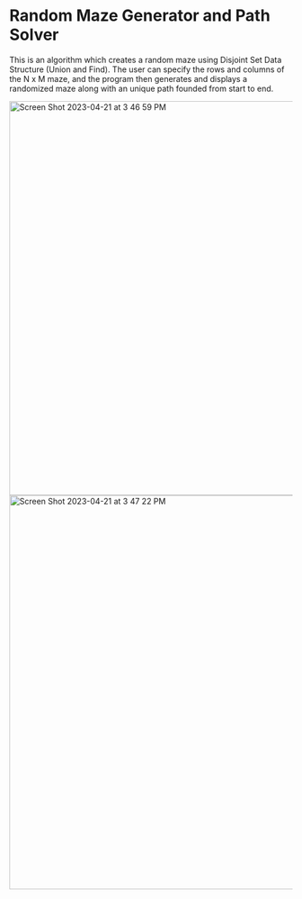 # Random Maze Generator and Path Solver
This is an algorithm which creates a random maze using Disjoint Set Data Structure (Union and Find). The user can specify the rows and columns of the N x M maze, and the program then generates and displays a randomized maze along with an unique path founded from start to end. 
 
<img width="700" alt="Screen Shot 2023-04-21 at 3 46 59 PM" src="https://github.com/anjalis-ingh/MazeGenerator/assets/96373072/6f3e47fd-f448-4dca-9d54-90c69f1b3271">
<img width="700" alt="Screen Shot 2023-04-21 at 3 47 22 PM" src="https://github.com/anjalis-ingh/MazeGenerator/assets/96373072/64ecafb1-7873-45ab-b0be-367cdc69669d">
